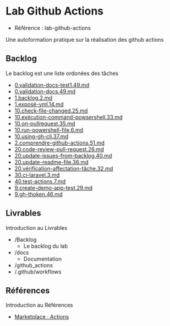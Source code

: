 # Lab Github Actions 

- Référence :  lab-github-actions 

Une autoformation pratique sur la réalisation des github actions  

## Backlog 

Le backlog est une liste ordonées des tâches 

- [0.validation-docs-test1.49.md](./Backlog/0.validation-docs-test1.49.md) 
- [0.validation-docs.49.md](./Backlog/0.validation-docs.49.md) 
- [1.backlog.2.md](./Backlog/1.backlog.2.md) 
- [1.exposé-yml.14.md](./Backlog/1.exposé-yml.14.md) 
- [10.check-file-changed.25.md](./Backlog/10.check-file-changed.25.md) 
- [10.exécution-command-powsershell.33.md](./Backlog/10.exécution-command-powsershell.33.md) 
- [10.on-pullrequest.35.md](./Backlog/10.on-pullrequest.35.md) 
- [10.run-powershell-file.6.md](./Backlog/10.run-powershell-file.6.md) 
- [10.using-gh-cli.37.md](./Backlog/10.using-gh-cli.37.md) 
- [2.comprendre-github-actions.51.md](./Backlog/2.comprendre-github-actions.51.md) 
- [20.code-review-pull-request.26.md](./Backlog/20.code-review-pull-request.26.md) 
- [20.update-issues-from-backlog.40.md](./Backlog/20.update-issues-from-backlog.40.md) 
- [20.update-readme-file.36.md](./Backlog/20.update-readme-file.36.md) 
- [20.vérification-affectation-tâche.32.md](./Backlog/20.vérification-affectation-tâche.32.md) 
- [30.ci-laravel.3.md](./Backlog/30.ci-laravel.3.md) 
- [40.test-actions.7.md](./Backlog/40.test-actions.7.md) 
- [9.create-demo-app-test.29.md](./Backlog/9.create-demo-app-test.29.md) 
- [9.gh-thoken.46.md](./Backlog/9.gh-thoken.46.md) 
## Livrables 

Introduction au Livrables 

- /Backlog 
  - Le backlog du lab 
- /docs 
  - Documentation 
- /github_actions 
- /.github/workflows 
## Références 

Introduction au Références 

- [Marketplace : Actions](https://github.com/marketplace?category=project-management&query=label&type=actions) 

